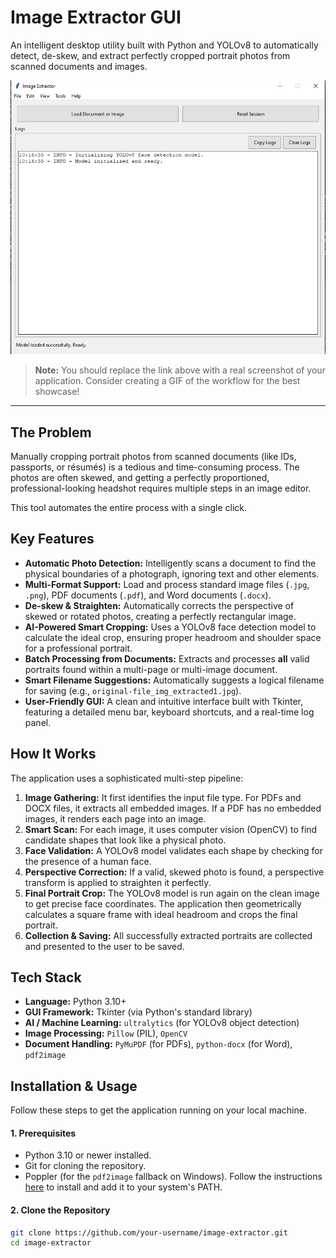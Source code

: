 # Image Extractor GUI

An intelligent desktop utility built with Python and YOLOv8 to automatically detect, de-skew, and extract perfectly cropped portrait photos from scanned documents and images.

![Image Extractor Screenshot](screenshots/image-extractor-screenshot.png)
> **Note:** You should replace the link above with a real screenshot of your application. Consider creating a GIF of the workflow for the best showcase!

---

## The Problem

Manually cropping portrait photos from scanned documents (like IDs, passports, or résumés) is a tedious and time-consuming process. The photos are often skewed, and getting a perfectly proportioned, professional-looking headshot requires multiple steps in an image editor.

This tool automates the entire process with a single click.

## Key Features

- **Automatic Photo Detection:** Intelligently scans a document to find the physical boundaries of a photograph, ignoring text and other elements.
- **Multi-Format Support:** Load and process standard image files (`.jpg`, `.png`), PDF documents (`.pdf`), and Word documents (`.docx`).
- **De-skew & Straighten:** Automatically corrects the perspective of skewed or rotated photos, creating a perfectly rectangular image.
- **AI-Powered Smart Cropping:** Uses a YOLOv8 face detection model to calculate the ideal crop, ensuring proper headroom and shoulder space for a professional portrait.
- **Batch Processing from Documents:** Extracts and processes **all** valid portraits found within a multi-page or multi-image document.
- **Smart Filename Suggestions:** Automatically suggests a logical filename for saving (e.g., `original-file_img_extracted1.jpg`).
- **User-Friendly GUI:** A clean and intuitive interface built with Tkinter, featuring a detailed menu bar, keyboard shortcuts, and a real-time log panel.

## How It Works

The application uses a sophisticated multi-step pipeline:

1.  **Image Gathering:** It first identifies the input file type. For PDFs and DOCX files, it extracts all embedded images. If a PDF has no embedded images, it renders each page into an image.
2.  **Smart Scan:** For each image, it uses computer vision (OpenCV) to find candidate shapes that look like a physical photo.
3.  **Face Validation:** A YOLOv8 model validates each shape by checking for the presence of a human face.
4.  **Perspective Correction:** If a valid, skewed photo is found, a perspective transform is applied to straighten it perfectly.
5.  **Final Portrait Crop:** The YOLOv8 model is run again on the clean image to get precise face coordinates. The application then geometrically calculates a square frame with ideal headroom and crops the final portrait.
6.  **Collection & Saving:** All successfully extracted portraits are collected and presented to the user to be saved.

## Tech Stack

- **Language:** Python 3.10+
- **GUI Framework:** Tkinter (via Python's standard library)
- **AI / Machine Learning:** `ultralytics` (for YOLOv8 object detection)
- **Image Processing:** `Pillow` (PIL), `OpenCV`
- **Document Handling:** `PyMuPDF` (for PDFs), `python-docx` (for Word), `pdf2image`

## Installation & Usage

Follow these steps to get the application running on your local machine.

#### 1. Prerequisites
- Python 3.10 or newer installed.
- Git for cloning the repository.
- Poppler (for the `pdf2image` fallback on Windows). Follow the instructions [here](https://github.com/oschwartz10612/poppler-windows/releases/) to install and add it to your system's PATH.

#### 2. Clone the Repository
```bash
git clone https://github.com/your-username/image-extractor.git
cd image-extractor
